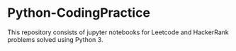 # Python-CodingPractice
This repository consists of jupyter notebooks for Leetcode and HackerRank problems solved using Python 3.
